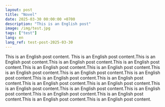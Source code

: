 ```yaml
---
layout: post
title: "Novel"
date: 2025-03-30 00:00:00 +0700
description: "This is an English post"
image: /img/test.jpg
tags: ["test"]
lang: en
lang_ref: test-post-2025-03-30
---
```


This is an English post content. This is an English post content.This is an English post content.This is an English post content.This is an English post content.This is an English post content.This is an English post content.This is an English post content.This is an English post content.This is an English post content.This is an English post content.This is an English post content.This is an English post content.This is an English post content.This is an English post content.This is an English post content.This is an English post content.This is an English post content.This is an English post content.This is an English post content.This is an English post content.

<!-- More content here -->